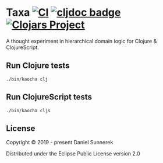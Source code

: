 # Taxa [![CI](https://github.com/kardan/taxa/workflows/CI/badge.svg)](https://github.com/kardan/taxa/actions) [![cljdoc badge](https://cljdoc.org/badge/org.clojars.kardan/taxa)](https://cljdoc.org/d/org.clojars.kardan/taxa/CURRENT) [![Clojars Project](https://img.shields.io/clojars/v/org.clojars.kardan/taxa.svg)](https://clojars.org/org.clojars.kardan/taxa)

A thought experiment in hierarchical domain logic for Clojure & ClojureScript.

## Run Clojure tests
```
./bin/kaocha clj
```

## Run ClojureScript tests
```
./bin/kaocha cljs
```

## License
Copyright © 2019 - present Daniel Sunnerek

Distributed under the Eclipse Public License version 2.0
